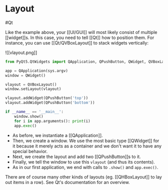 # Layout
#Qt 

Like the example above, your [[UI/GUI]] will most likely consist of multiple [[widget]]s. In this case, you need to tell [[Qt]] how to position them. For instance, you can use [[Qt/QVBoxLayout]] to stack widgets vertically:

![[vlayout.png]]

```py
from PyQt5.QtWidgets import QApplication, QPushButton, QWidget, QVBoxLayout

app = QApplication(sys.argv)
window = QWidget()

vlayout = QVBoxLayout()
window.setLayout(vlayout)

vlayout.addWidget(QPushButton('top'))
vlayout.addWidget(QPushButton('bottom'))

if __name__ == '__main__':
    window.show()
    for i in app.arguments(): print(i)
    app.exec()
```

- As before, we instantiate a [[QApplication]]. 
- Then, we create a window. We use the most basic type [[QWidget]] for it because it merely acts as a container and we don't want it to have any special behavior. 
- Next, we create the layout and add two [[QPushButton]]s to it. 
- Finally, we tell the window to use this `vlayout` (and thus its contents). 
- As in our first application, we end with calls to `.show()` and `app.exec()`.

There are of course many other kinds of layouts (eg. [[QHBoxLayout]] to lay out items in a row). See Qt's documentation for an overview.